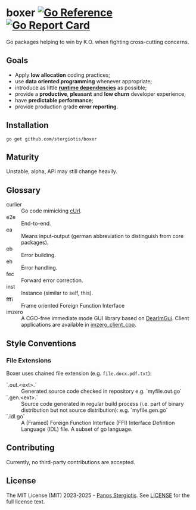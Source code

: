 # boxer [![Go Reference](https://pkg.go.dev/badge/github.com/stergiotis/boxer.svg)](https://pkg.go.dev/github.com/stergiotis/boxer) [![Go Report Card](https://goreportcard.com/badge/github.com/stergiotis/boxer)](https://goreportcard.com/report/github.com/stergiotis/boxer)
Go packages helping to win by K.O. when fighting cross-cutting concerns.

## Goals
* Apply **low allocation** coding practices;
* use **data oriented programming** whenever appropriate;
* introduce as little [**runtime dependencies**](https://deps.dev/go/github.com%252Fstergiotis%252Fboxer) as possible;
* provide a **productive**, **pleasant** and **low churn** developer experience,
* have **predictable performance**;
* provide production grade **error reporting**.

## Installation
``
go get github.com/stergiotis/boxer
``

## Maturity
Unstable, alpha, API may still change heavily.

## Glossary
<dl>
<dt>curlier</dt><dd>Go code mimicking <a href="https://curl.se/">cUrl</a>.</dd>
<dt>e2e</dt><dd>End-to-end.</dd>
<dt>ea</dt><dd>Means input-output (german abbreviation to distinguish from core packages).</dd>
<dt>eb</dt><dd>Error building.</dd>
<dt>eh</dt><dd>Error handling.</dd>
<dt>fec</dt><dd>Forward error correction.</dd>
<dt>inst</dt><dd>Instance (similar to self, this).</dd>
<dt>fffi</dt><dd>Frame oriented Foreign Function Interface</dd>
<dt>imzero</dt><dd>A CGO-free immediate mode GUI library based on <a href="https://github.com/ocornut/imgui">DearImGui</a>. Client applications are available in <a href="https://github.com/stergiotis/imzero_client_cpp">imzero_client_cpp</a>.</dd>
</dl>

## Style Conventions
### File Extensions
Boxer uses chained file extension (e.g. `file.docx.pdf.txt`):
<dl>
<dt>`.out.&lt;ext&gt;.`</dt>
<dd>Generated source code checked in repository e.g. `myfile.out.go`</dd>
<dt>`.gen.&lt;ext&gt;.`</dt>
<dd>Source code generated in regular build process (i.e. part of binary distribution but not source distribution): e.g. `myfile.gen.go`</dd>
<dt>`.idl.go`</dt>
<dd>A (Framed) Foreign Function Interface (FFI) Interface Defintion Language (IDL) file. A subset of go language.
</dl>

## Contributing
Currently, no third-party contributions are accepted.

## License
The MIT License (MIT) 2023-2025 - [Panos Stergiotis](https://github.com/stergiotis/). See [LICENSE](LICENSE) for the full license text.
